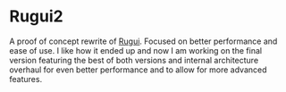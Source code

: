 # Rugui2

A proof of concept rewrite of [Rugui](https://github.com/antosatko/rugui). Focused on better performance and ease of use. I like how it ended up and now I am working on the final version featuring the best of both versions and internal architecture overhaul for even better performance and to allow for more advanced features.


